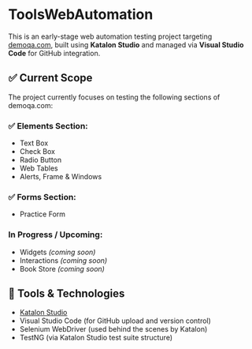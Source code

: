 # ToolsWebAutomation

This is an early-stage web automation testing project targeting [demoqa.com](https://demoqa.com), built using **Katalon Studio** and managed via **Visual Studio Code** for GitHub integration.

## ✅ Current Scope

The project currently focuses on testing the following sections of demoqa.com:

### ✅ Elements Section:
- Text Box
- Check Box
- Radio Button
- Web Tables
- Alerts, Frame & Windows

### ✅ Forms Section:
- Practice Form

### In Progress / Upcoming:
- Widgets *(coming soon)*
- Interactions *(coming soon)*
- Book Store *(coming soon)*

## 🔧 Tools & Technologies

- [Katalon Studio](https://katalon.com/)
- Visual Studio Code (for GitHub upload and version control)
- Selenium WebDriver (used behind the scenes by Katalon)
- TestNG (via Katalon Studio test suite structure)


